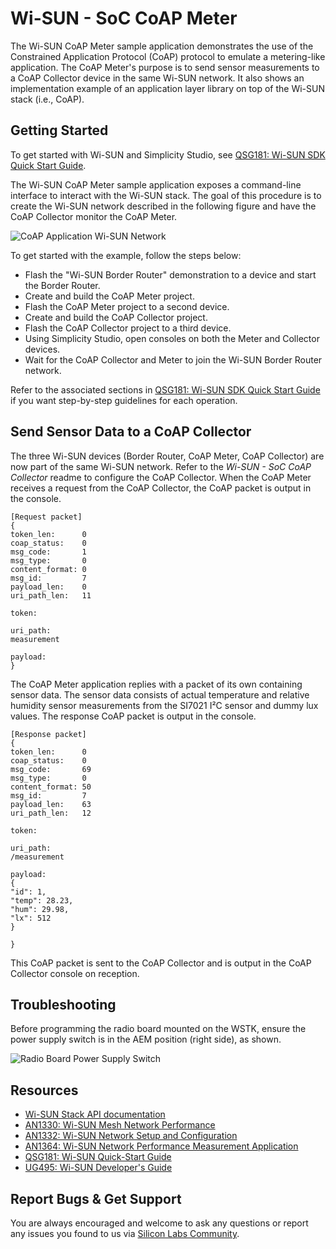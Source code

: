 # Wi-SUN - SoC CoAP Meter

The Wi-SUN CoAP Meter sample application demonstrates the use of the Constrained Application Protocol (CoAP) protocol to emulate a metering-like application. The CoAP Meter's purpose is to send sensor measurements to a CoAP Collector device in the same Wi-SUN network. It also shows an implementation example of an application layer library on top of the Wi-SUN stack (i.e., CoAP).

## Getting Started

To get started with Wi-SUN and Simplicity Studio, see [QSG181: Wi-SUN SDK Quick Start Guide](https://www.silabs.com/documents/public/quick-start-guides/qsg181-wi-sun-sdk-quick-start-guide.pdf).

The Wi-SUN CoAP Meter sample application exposes a command-line interface to interact with the Wi-SUN stack. The goal of this procedure is to create the Wi-SUN network described in the following figure and have the CoAP Collector monitor the CoAP Meter.

![CoAP Application Wi-SUN Network](readme_img1.png)

To get started with the example, follow the steps below:

* Flash the "Wi-SUN Border Router" demonstration to a device and start the Border Router.
* Create and build the CoAP Meter project.
* Flash the CoAP Meter project to a second device.
* Create and build the CoAP Collector project.
* Flash the CoAP Collector project to a third device.
* Using Simplicity Studio, open consoles on both the Meter and Collector devices.
* Wait for the CoAP Collector and Meter to join the Wi-SUN Border Router network.

Refer to the associated sections in [QSG181: Wi-SUN SDK Quick Start Guide](https://www.silabs.com/documents/public/quick-start-guides/qsg181-wi-sun-sdk-quick-start-guide.pdf) if you want step-by-step guidelines for each operation.

## Send Sensor Data to a CoAP Collector

The three Wi-SUN devices (Border Router, CoAP Meter, CoAP Collector) are now part of the same Wi-SUN network. Refer to the *Wi-SUN - SoC CoAP Collector* readme to configure the CoAP Collector. When the CoAP Meter receives a request from the CoAP Collector, the CoAP packet is output in the console.

    [Request packet]
    {
    token_len:      0
    coap_status:    0
    msg_code:       1
    msg_type:       0
    content_format: 0
    msg_id:         7
    payload_len:    0
    uri_path_len:   11

    token:

    uri_path:
    measurement

    payload:
    }

The CoAP Meter application replies with a packet of its own containing sensor data. The sensor data consists of actual temperature and relative humidity sensor measurements from the SI7021 I²C sensor and dummy lux values. The response CoAP packet is output in the console.

    [Response packet]
    {
    token_len:      0
    coap_status:    0
    msg_code:       69
    msg_type:       0
    content_format: 50
    msg_id:         7
    payload_len:    63
    uri_path_len:   12

    token:

    uri_path:
    /measurement

    payload:
    {
    "id": 1,
    "temp": 28.23,
    "hum": 29.98,
    "lx": 512
    }

    }

This CoAP packet is sent to the CoAP Collector and is output in the CoAP Collector console on reception.

## Troubleshooting

Before programming the radio board mounted on the WSTK, ensure the power supply switch is in the AEM position (right side), as shown.

![Radio Board Power Supply Switch](readme_img0.png)

## Resources

* [Wi-SUN Stack API documentation](https://docs.silabs.com/wisun/latest)
* [AN1330: Wi-SUN Mesh Network Performance](https://www.silabs.com/documents/public/application-notes/an1330-wi-sun-network-performance.pdf)
* [AN1332: Wi-SUN Network Setup and Configuration](https://www.silabs.com/documents/public/application-notes/an1332-wi-sun-network-configuration.pdf)
* [AN1364: Wi-SUN Network Performance Measurement Application](https://www.silabs.com/documents/public/application-notes/an1364-wi-sun-network-performance-measurement-app.pdf)
* [QSG181: Wi-SUN Quick-Start Guide](https://www.silabs.com/documents/public/quick-start-guides/qsg181-wi-sun-sdk-quick-start-guide.pdf)
* [UG495: Wi-SUN Developer's Guide](https://www.silabs.com/documents/public/user-guides/ug495-wi-sun-developers-guide.pdf)

## Report Bugs & Get Support

You are always encouraged and welcome to ask any questions or report any issues you found to us via [Silicon Labs Community](https://community.silabs.com/s/topic/0TO1M000000qHc6WAE/wisun).
